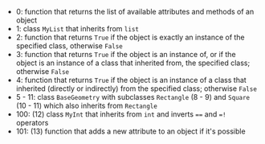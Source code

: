 - 0: function that returns the list of available attributes and methods of an object
- 1: class `MyList` that inherits from `list`
- 2: function that returns `True` if the object is exactly an instance of the specified class, otherwise `False`
- 3: function that returns `True` if the object is an instance of, or if the object is an instance of a class that inherited from, the specified class; otherwise `False`
- 4: function that returns `True` if the object is an instance of a class that inherited (directly or indirectly) from the specified class; otherwise `False`
- 5 - 11: class `BaseGeometry` with subclasses `Rectangle` (8 - 9) and `Square` (10 - 11) which also inherits from `Rectangle`
- 100: (12) class `MyInt` that inherits from `int` and inverts `==` and `=!` operators
- 101: (13) function that adds a new attribute to an object if it's possible
